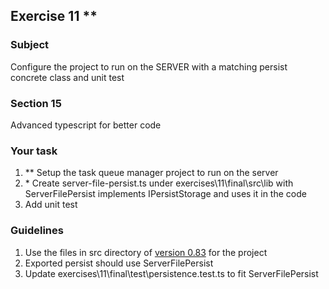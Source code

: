 <h2>Exercise 11 **</h2>

<h3>Subject</h3> 
Configure the project to run on the SERVER with a matching persist concrete class and unit test


<h3>Section 15 </h3>
Advanced typescript for better code

<h3>Your task</h3>
<ol>
<li>** Setup the task queue manager project to run on the server</li>
<li>* Create server-file-persist.ts under exercises\11\final\src\lib with ServerFilePersist implements IPersistStorage and uses it in the code</li>
<li>Add unit test </li>
</ol>

<h3>Guidelines</h3>
<ol>
<li>Use the files in src directory of <a href='https://github.com/NathanKr/unit-testing-of-a-real-world-ts-system/releases/tag/0.83'>version 0.83</a> for the project</li>
<li>Exported persist should use ServerFilePersist </li>
<li>Update exercises\11\final\test\persistence.test.ts to fit ServerFilePersist</li>
</ol>
